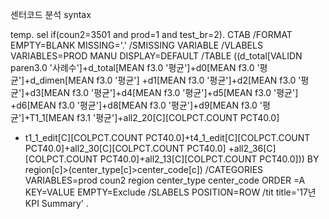 센터코드 분석 syntax


temp.
sel if(coun2=3501 and prod=1 and test_br=2).
CTAB
  /FORMAT EMPTY=BLANK MISSING='.' /SMISSING VARIABLE
  /VLABELS VARIABLES=PROD MANU
    DISPLAY=DEFAULT 
  /TABLE ((d_total[VALIDN paren3.0 '사례수']+d_total[MEAN f3.0 '평균']+d0[MEAN f3.0 '평균']+d_dimen[MEAN f3.0 '평균']
+d1[MEAN f3.0 '평균']+d2[MEAN f3.0 '평균']+d3[MEAN f3.0 '평균']+d4[MEAN f3.0 '평균']+d5[MEAN f3.0 '평균']
+d6[MEAN f3.0 '평균']+d8[MEAN f3.0 '평균']+d9[MEAN f3.0 '평균']+T1_1[MEAN f3.1 '평균']+all2_20[C][COLPCT.COUNT PCT40.0]
+ t1_1_edit[C][COLPCT.COUNT PCT40.0]+t4_1_edit[C][COLPCT.COUNT PCT40.0]+all2_30[C][COLPCT.COUNT PCT40.0]
+all2_36[C][COLPCT.COUNT PCT40.0]+all2_13[C][COLPCT.COUNT PCT40.0])) 
BY region[c]>(center_type[c]>center_code[c])
  /CATEGORIES VARIABLES=prod coun2 region center_type center_code ORDER =A KEY=VALUE EMPTY=Exclude
  /SLABELS POSITION=ROW
/tit title='17년 KPI Summary' .
